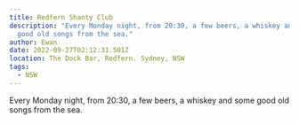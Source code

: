 ```yaml
---
title: Redfern Shanty Club
description: "Every Monday night, from 20:30, a few beers, a whiskey and some
  good old songs from the sea."
author: Ewan
date: 2022-09-27T02:12:31.501Z
location: The Dock Bar, Redfern. Sydney, NSW
tags:
  - NSW
---
```

Every Monday night, from 20:30, a few beers, a whiskey and some good old songs from the sea.